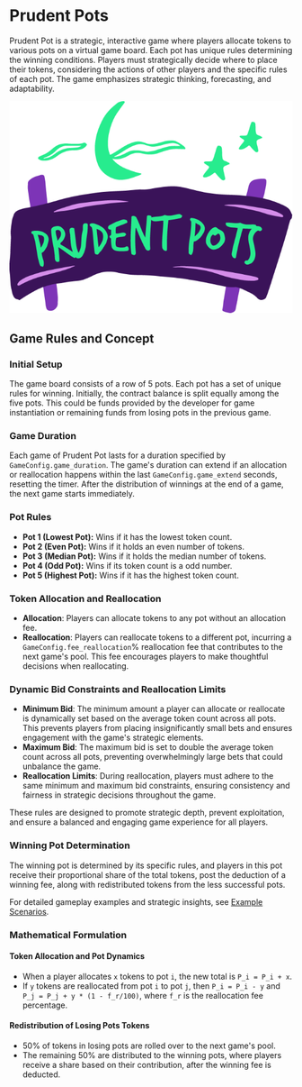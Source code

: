 # Prudent Pots

Prudent Pot is a strategic, interactive game where players allocate tokens to various pots on a virtual game board. Each
pot has unique rules determining the winning conditions. Players must strategically decide where to place their tokens,
considering the actions of other players and the specific rules of each pot. The game emphasizes strategic thinking,
forecasting, and adaptability.

<img src="./frontend/src/assets/logo.png">

## Game Rules and Concept

### Initial Setup

The game board consists of a row of 5 pots. Each pot has a set of unique rules for winning. Initially, the contract
balance is split equally among the five pots. This could be funds provided by the developer for game instantiation or
remaining funds from losing pots in the previous game.

### Game Duration

Each game of Prudent Pot lasts for a duration specified by `GameConfig.game_duration`. The game's duration can extend if
an allocation or reallocation happens within the last `GameConfig.game_extend` seconds, resetting the timer. After the
distribution of winnings at the end of a game, the next game starts immediately.

### Pot Rules

- **Pot 1 (Lowest Pot):** Wins if it has the lowest token count.
- **Pot 2 (Even Pot):** Wins if it holds an even number of tokens.
- **Pot 3 (Median Pot):** Wins if it holds the median number of tokens.
- **Pot 4 (Odd Pot):** Wins if its token count is a odd number.
- **Pot 5 (Highest Pot):** Wins if it has the highest token count.

### Token Allocation and Reallocation

- **Allocation**: Players can allocate tokens to any pot without an allocation fee.
- **Reallocation**: Players can reallocate tokens to a different pot, incurring a `GameConfig.fee_reallocation`%
  reallocation fee that contributes to the next game's pool. This fee encourages players to make thoughtful decisions when reallocating.

### Dynamic Bid Constraints and Reallocation Limits

- **Minimum Bid**: The minimum amount a player can allocate or reallocate is dynamically set based on the average token
  count across all pots. This prevents players from placing insignificantly small bets and ensures engagement with the
  game's strategic elements.
- **Maximum Bid**: The maximum bid is set to double the average token count across all pots, preventing overwhelmingly
  large bets that could unbalance the game.
- **Reallocation Limits**: During reallocation, players must adhere to the same minimum and maximum bid constraints,
  ensuring consistency and fairness in strategic decisions throughout the game.

These rules are designed to promote strategic depth, prevent exploitation, and ensure a balanced and engaging game
experience for all players.

### Winning Pot Determination

The winning pot is determined by its specific rules, and players in this pot receive their proportional share
of the total tokens, post the deduction of a winning fee, along with redistributed
tokens from the less successful pots.

For detailed gameplay examples and strategic insights, see [Example Scenarios](./ExampleScenarios.md).

### Mathematical Formulation

#### Token Allocation and Pot Dynamics

- When a player allocates `x` tokens to pot `i`, the new total is `P_i = P_i + x`.
- If `y` tokens are reallocated from pot `i` to pot `j`, then `P_i = P_i - y` and `P_j = P_j + y * (1 - f_r/100)`,
  where `f_r` is the reallocation fee percentage.

#### Redistribution of Losing Pots Tokens

- 50% of tokens in losing pots are rolled over to the next game's pool.
- The remaining 50% are distributed to the winning pots, where players receive a share based on their contribution,
  after the winning fee is deducted.
